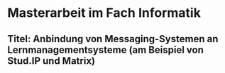# Masterarbeit im Fach Informatik
## Titel: Anbindung von Messaging-Systemen an Lernmanagementsysteme (am Beispiel von Stud.IP und Matrix)
